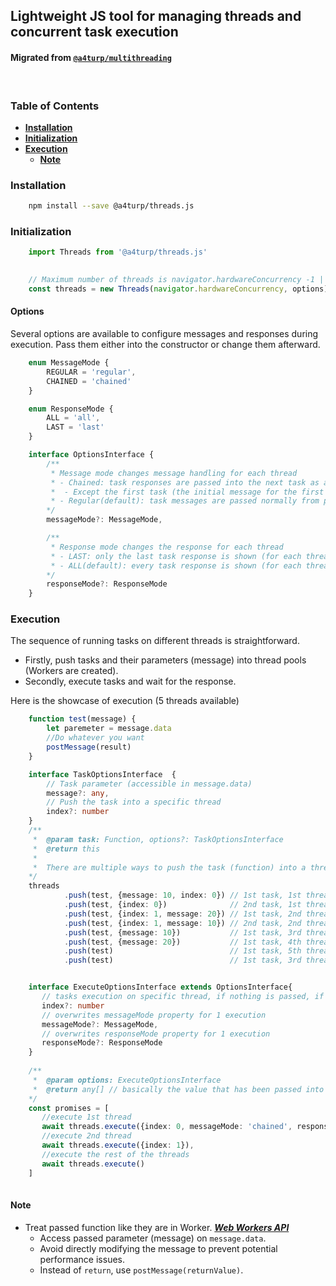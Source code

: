 ## Lightweight JS tool for managing threads and concurrent task execution
#### Migrated from [`@a4turp/multithreading`](https://www.npmjs.com/package/@a4turp/multithreading)
<br>

### Table of Contents
 - [**Installation**](#installation)
 - [**Initialization**](#initialization)
 - [**Execution**](#execution)
   - [**Note**](#note)

### Installation

```bash 
    npm install --save @a4turp/threads.js
```


### Initialization

```typescript
    import Threads from '@a4turp/threads.js'

   
    // Maximum number of threads is navigator.hardwareConcurrency -1 || 3
    const threads = new Threads(navigator.hardwareConcurrency, options)
```

#### Options
Several options are available to configure messages and responses during execution. 
Pass them either into the constructor or change them afterward.


```typescript
    enum MessageMode {
        REGULAR = 'regular',
        CHAINED = 'chained'
    }

    enum ResponseMode {
        ALL = 'all',
        LAST = 'last'
    }

    interface OptionsInterface {
        /**
         * Message mode changes message handling for each thread
         * - Chained: task responses are passed into the next task as a message inside 1 thread
         *  - Except the first task (the initial message for the first task is passed)
         * - Regular(default): task messages are passed normally from push
        */
        messageMode?: MessageMode,

        /**
         * Response mode changes the response for each thread
         * - LAST: only the last task response is shown (for each thread)
         * - ALL(default): every task response is shown (for each thread)
        */
        responseMode?: ResponseMode
    }
```

### Execution

The sequence of running tasks on different threads is straightforward.
- Firstly, push tasks and their parameters (message) into thread pools (Workers are created).
- Secondly, execute tasks and wait for the response.


Here is the showcase of execution (5 threads available)
```typescript
    function test(message) {
        let paremeter = message.data
        //Do whatever you want
        postMessage(result)
    }

    interface TaskOptionsInterface  {
        // Task parameter (accessible in message.data)
        message?: any,
        // Push the task into a specific thread
        index?: number
    }
    /**
     *  @param task: Function, options?: TaskOptionsInterface
     *  @return this
     *
     *  There are multiple ways to push the task (function) into a thread.
    */
    threads
            .push(test, {message: 10, index: 0}) // 1st task, 1st thread, message: 10
            .push(test, {index: 0})              // 2nd task, 1st thread, message: none
            .push(test, {index: 1, message: 20}) // 1st task, 2nd thread, message: 20
            .push(test, {index: 1, message: 10}) // 2nd task, 2nd thread, message: 10
            .push(test, {message: 10})           // 1st task, 3rd thread, message: 10
            .push(test, {message: 20})           // 1st task, 4th thread, message: 20
            .push(test)                          // 1st task, 5th thread, message: none
            .push(test)                          // 1st task, 3rd thread, message: none (limit is 5 threads and less busy thread is 3rd one)


    interface ExecuteOptionsInterface extends OptionsInterface{
       // tasks execution on specific thread, if nothing is passed, if nothing is passed, tasks will be executed on all threads.
       index?: number
       // overwrites messageMode property for 1 execution
       messageMode?: MessageMode,
       // overwrites responseMode property for 1 execution
       responseMode?: ResponseMode 
    }
    
    /**
     *  @param options: ExecuteOptionsInterface
     *  @return any[] // basically the value that has been passed into postMessage() method.
    */
    const promises = [
       //execute 1st thread
       await threads.execute({index: 0, messageMode: 'chained', responseMode: 'last'}),
       //execute 2nd thread
       await threads.execute({index: 1}),
       //execute the rest of the threads
       await threads.execute()     
    ]
 
```

#### Note

 - Treat passed function like they are in Worker. ***[Web Workers API](https://developer.mozilla.org/en-US/docs/Web/API/Web_Workers_API/Using_web_workers)***
    - Access passed parameter (message) on `message.data`.
    - Avoid directly modifying the message to prevent potential performance issues.
    - Instead of `return`, use `postMessage(returnValue)`.
   
   

